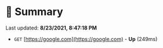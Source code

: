# 📖 Summary
Last updated: **8/23/2021, 8:47:18 PM**

- `GET` [https://google.com](https://google.com) - **Up** (249ms)

